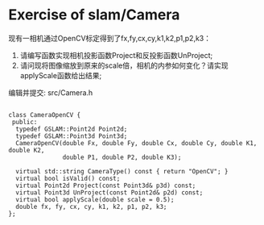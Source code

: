 # Exercise of slam/Camera

现有一相机通过OpenCV标定得到了fx,fy,cx,cy,k1,k2,p1,p2,k3：

1. 请编写函数实现相机投影函数Project和反投影函数UnProject;
2. 请问现将图像缩放到原来的scale倍，相机的内参如何变化？请实现applyScale函数给出结果;


编辑并提交: src/Camera.h


```

class CameraOpenCV {
 public:
  typedef GSLAM::Point2d Point2d;
  typedef GSLAM::Point3d Point3d;
  CameraOpenCV(double Fx, double Fy, double Cx, double Cy, double K1, double K2,
               double P1, double P2, double K3);

  virtual std::string CameraType() const { return "OpenCV"; }
  virtual bool isValid() const;
  virtual Point2d Project(const Point3d& p3d) const;
  virtual Point3d UnProject(const Point2d& p2d) const;
  virtual bool applyScale(double scale = 0.5);
  double fx, fy, cx, cy, k1, k2, p1, p2, k3;
};

```
